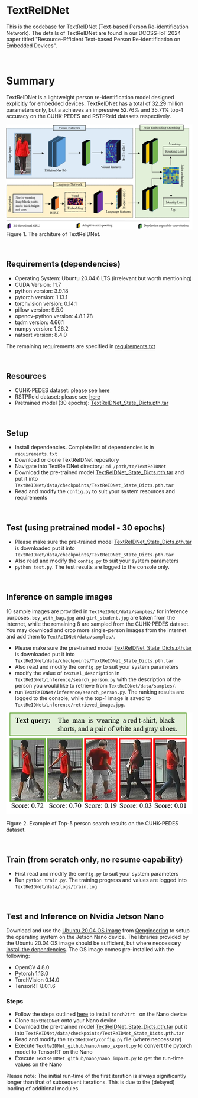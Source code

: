 # TextReIDNet
This is the codebase for TextReIDNet (Text-based Person Re-identification Network). The details of TextReIDNet are found in our DCOSS-IoT 2024 paper titled "Resource-Efficient Text-based Person
Re-identification on Embedded Devices".

&nbsp;

# Summary
TextReIDNet is a lightweight person re-identification model designed explicitly for embedded devices. TextReIDNet has a total of 32.29 million parameters only, but a achieves an
impressive 52.76% and 35.71% top-1 accuracy on the CUHK-PEDES and RSTPReid datasets respectively.

![](docs/TextReIDNet_architetcure.png)
Figure 1. The architure of TextReIDNet.

&nbsp;
## Requirements (dependencies)
- Operating System: Ubuntu 20.04.6 LTS (irrelevant but worth mentioning)
- CUDA Version: 11.7
- python version: 3.9.18
- pytorch version: 1.13.1
- torchvision version: 0.14.1
- pillow version: 9.5.0
- opencv-python version: 4.8.1.78
- tqdm version: 4.66.1
- numpy version: 1.26.2
- natsort version: 8.4.0


The remaining requirements are specified in [requirements.txt](requirements.txt)

&nbsp;
## Resources
- CUHK-PEDES dataset: please see [here](https://github.com/ShuangLI59/Person-Search-with-Natural-Language-Description)
- RSTPReid dataset: please see [here](https://github.com/NjtechCVLab/RSTPReid-Dataset)
- Pretrained model (30 epochs): [TextReIDNet_State_Dicts.pth.tar](https://drive.google.com/file/d/1Clry-_oJcQXDbA92H0ARUerlzw-9hdrI/view?usp=sharing)


&nbsp;
## Setup
- Install dependencies. Complete list of dependencies is in ```requirements.txt```
- Download or clone TextReIDNet repository
- Navigate into TextReIDNet directory: ```cd /path/to/TextReIDNet```
- Download the pre-trained model [TextReIDNet_State_Dicts.pth.tar](https://drive.google.com/file/d/1Clry-_oJcQXDbA92H0ARUerlzw-9hdrI/view?usp=sharing) and put it into ```TextReIDNet/data/checkpoints/TextReIDNet_State_Dicts.pth.tar```
- Read and modify the ```config.py``` to suit your system resources and requirements

&nbsp;
## Test (using pretrained model - 30 epochs)
- Please make sure the pre-trained model [TextReIDNet_State_Dicts.pth.tar](https://drive.google.com/file/d/1Clry-_oJcQXDbA92H0ARUerlzw-9hdrI/view?usp=sharing) is downloaded put it into ```TextReIDNet/data/checkpoints/TextReIDNet_State_Dicts.pth.tar```
- Also read and modify the ```config.py``` to suit your system parameters
- ```python test.py```. The test results are logged to the console only.

&nbsp;
## Inference on sample images
10 sample images are provided in ```TextReIDNet/data/samples/``` for inference purposes. ```boy_with_bag.jpg``` and ```girl_student.jpg``` are taken from the internet, while the remaining 8 are sampled from the CUHK-PEDES dataset. You may download and crop more single-person images from the internet and add them to ```TextReIDNet/data/samples/```.

- Please make sure the pre-trained model [TextReIDNet_State_Dicts.pth.tar](https://drive.google.com/file/d/1Clry-_oJcQXDbA92H0ARUerlzw-9hdrI/view?usp=sharing) is downloaded put it into ```TextReIDNet/data/checkpoints/TextReIDNet_State_Dicts.pth.tar```
- Also read and modify the ```config.py``` to suit your system parameters
- modify the value of ```textual_description``` in ```TextReIDNet/inference/search_person.py``` with the description of the person you would like to retrieve from ```TextReIDNet/data/samples/```.
- run ```TextReIDNet/inference/search_person.py```. The ranking results are logged to the console, while the top-1 image is saved to ```TextReIDNet/inference/retrieved_image.jpg```.

![](docs/visual_3.png)

Figure 2. Example of Top-5 person search results on the CUHK-PEDES dataset.


&nbsp;
## Train (from scratch only, no resume capability)
- First read and modify the ```config.py``` to suit your system parameters
- Run ```python train.py```. The training progress and values are logged into ```TextReIDNet/data/logs/train.log```

&nbsp;
## Test and Inference on Nvidia Jetson Nano
Download and use the [Ubuntu 20.04 OS image](https://github.com/Qengineering/Jetson-Nano-Ubuntu-20-image) from [Qengineering](https://github.com/Qengineering/Jetson-Nano-Ubuntu-20-image) to setup the operating system on the Jetson Nano device. The libraries provided by the Ubuntu 20.04 OS image should be sufficient, but where neccessary [install the dependencies](requirements.txt). The OS image comes pre-installed with the following:
- OpenCV 4.8.0
- Pytorch 1.13.0
- TorchVision 0.14.0
- TensorRT 8.0.1.6


### Steps
- Follow the steps outlined [here](https://github.com/NVIDIA-AI-IOT/torch2trt) to install ```torch2trt ``` on the Nano device
- Clone ```TextReIDNet``` onto your Nano device
- Download the pre-trained model [TextReIDNet_State_Dicts.pth.tar](https://drive.google.com/file/d/1Clry-_oJcQXDbA92H0ARUerlzw-9hdrI/view?usp=sharing) put it into ```TextReIDNet/data/checkpoints/TextReIDNet_State_Dicts.pth.tar```
- Read and modify the ```TextReIDNet/config.py``` file (where neccessary)
- Execute ```TextReIDNet_github/nano/nano_export.py``` to convert the pytorch model to TensorRT on the Nano
- Execute ```TextReIDNet_github/nano/nano_import.py``` to get the run-time values on the Nano

Please note: The initial run-time of the first iteration is always significantly longer than that of subsequent iterations. This is due to the (delayed) loading of additional modules.



